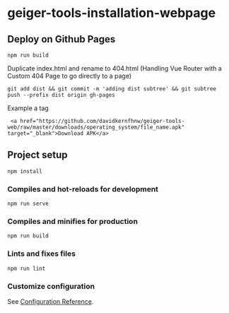 # geiger-tools-installation-webpage

## Deploy on Github Pages
```
npm run build
```
Duplicate index.html and rename to 404.html (Handling Vue Router with a Custom 404 Page to go directly to a page)
```
git add dist && git commit -m 'adding dist subtree' && git subtree push --prefix dist origin gh-pages
```

Example a tag
```
 <a href="https://github.com/davidkernfhnw/geiger-tools-web/raw/master/downloads/operating_system/file_name.apk" target="_blank">Download APK</a> 
```

## Project setup
```
npm install
```

### Compiles and hot-reloads for development
```
npm run serve
```

### Compiles and minifies for production
```
npm run build
```

### Lints and fixes files
```
npm run lint
```

### Customize configuration
See [Configuration Reference](https://cli.vuejs.org/config/).


